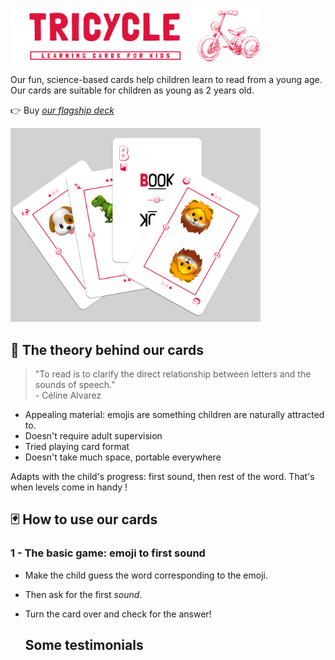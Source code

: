 

<img src="https://github.com/Tricycle-Cards/.github/blob/main/images/header-red-light.png?raw=true" style="width: 400px;"/>

Our fun, science-based cards help children learn to read from a young age. Our cards are suitable for children as young as 2 years old.

👉 Buy _[our flagship deck](https://buy.stripe.com/7sIeVw8Qsc9I95m144)_

<img src="https://github.com/Tricycle-Cards/.github/blob/main/images/Preview%20red%20deck%20cropped.png?raw=true" style="width: 400px;"/>


## 🔬 The theory behind our cards 

> "To read is to clarify the direct relationship between letters and the sounds of speech."  
> \- Céline Alvarez

- Appealing material: emojis are something children are naturally attracted to. 
- Doesn't require adult supervision
- Tried playing card format
- Doesn't take much space, portable everywhere

Adapts with the child's progress: first sound, then rest of the word. That's when levels come in handy ! 

## 🃏 How to use our cards

### 1 - The basic game: emoji to first sound
- Make the child guess the word corresponding to the emoji.
- Then ask for the first _sound_.
- Turn the card over and check for the answer!

  ## Some testimonials

  




<!--

- Montessori materials are designed to appealing to young children. As such, emojis are ideal as something children are naturally attracted to. 


<p float="left">
  <img src="https://github.com/Tricycle-Cards/.github/blob/main/images/Preview%20red%20deck%20cropped.png?raw=true" style="width: 400px; margin-right: 10px;"/>
  <img src="https://github.com/Tricycle-Cards/.github/blob/main/images/Using%20cards.png?raw=true" style="width: 400px;"/>
</p>

<img src="https://github.com/Tricycle-Cards/.github/blob/main/images/Preview%20red%20deck%20cropped.png?raw=true" style="width: 400px;"/>
<img src="https://github.com/Tricycle-Cards/.github/blob/main/images/Using%20cards.png?raw=true" style="width: 400px;"/>


We foster the early development of the child, starting with reading, through a set of fun and science-backed cards. 🌱
 The Montessori Materials are designed to be self-teaching and self-correcting. It is almost as if they call out to you to use them in the appropriate way, use them in the way that teaches the intended lesson. The materials are the teacher in the classroom, not the adult.

->  figure d'ouverure de la bouche quand le son est fait would be amazing 
quote directly dfrom Montessori 
The Montessori Materials are designed to be beautiful and appealing to young children.

### 🔬  The science behind our product 
[one liner here]
1 - Sound by sound method, starting with first one 

2 - Levels, embdedded

- first sound 

Wor
stars


2 - Corrective mechanism


3 - Attractive
Emojis they love, animals that are already in their mental model, 


3 - Practiceal for all 
tried format, 

- Kids love emojis
- Sound first. the deck is in sounds not letters. 'CH', S
- No minimal age to learn how to read, with no downside.
- Self-correcting (Montessori). Very quickly associate letters with sound, can try and correct and play themselves
- doesn't take much space
- Infinite games 
- leverage the tried playing card format 
- ___ (Celine Alvarez)

### 🃏 How to use our cards

#### 📖 Main principle
Sounds, not letters

#### Game ideas 

<p align="center">
  <img src="https://github.com/Tricycle-Cards/.github/blob/main/images/Presentation%20header.png?raw=true" width="400"/>
</p>
<img src="https://github.com/Tricycle-Cards/.github/blob/main/images/Presentation%20Card.png?raw=true" style="width: 400px;"/>

<img src="https://github.com/Tricycle-Cards/.github/blob/main/images/written_title.png?raw=true" style="width: 400px;"/>

Website: [tricyclecards.com](tricyclecards.com)
# 🃏 *Tricycle* 🃏
_Learning cards for kids_

### 🂡 Product
### 🌱 Mission

-->
